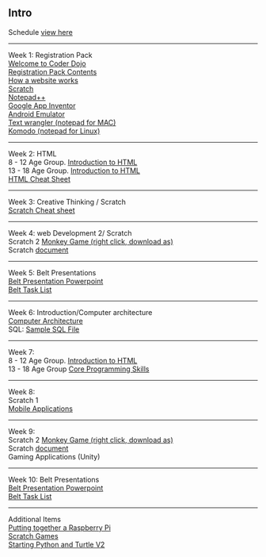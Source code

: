 ## Intro

Schedule [view
here](https://docs.google.com/open?id=0Bx_aBOiSgbhSbTR6bmpsQ0U1bms)

<hr>

Week 1: Registration Pack  
[Welcome to Coder
Dojo](https://docs.google.com/open?id=0Bx_aBOiSgbhSZjhrYVhXdTlfeTg)  
[Registration Pack
Contents](https://docs.google.com/open?id=0Bx_aBOiSgbhSb2duT2ljRGRKV2s)  
[How a website
works](https://docs.google.com/open?id=0Bx_aBOiSgbhSdmZHeUlPVDkzeVU)  
[Scratch](https://docs.google.com/open?id=0Bx_aBOiSgbhScUg5WVNnZDN0bTQ)  
[Notepad++](https://docs.google.com/open?id=0Bx_aBOiSgbhScEV6N2VseEpzOTQ)  
[Google App
Inventor](https://docs.google.com/open?id=0Bx_aBOiSgbhSNGNvYk51RENMQmM)  
[Android
Emulator](https://docs.google.com/open?id=0Bx_aBOiSgbhSbVlCaWQ0RjZ5cm8)  
[Text wrangler (notepad for
MAC)](https://docs.google.com/open?id=0Bx_aBOiSgbhSMmFhcmx4cFl5eEk)  
[Komodo (notepad for
Linux)](https://docs.google.com/open?id=0Bx_aBOiSgbhSeE9lNmRieFZCb2M)

<hr>

Week 2: HTML  
8 - 12 Age Group. [Introduction to
HTML](https://docs.google.com/presentation/pub?id=1qYVxNd-2v7-Nv1Bz3GuDSwgrCQ1-4cq82KCOiUrxaSg&start=false&loop=false&delayms=3000)  
13 - 18 Age Group. [Introduction to
HTML](https://docs.google.com/open?id=0B9va-sFdchrFWWRJbjlVeUI4bVk)  
[HTML Cheat
Sheet](https://docs.google.com/open?id=0Bx_aBOiSgbhSZGdLSDJmT3JEWW8)

<hr>

Week 3: Creative Thinking / Scratch  
[Scratch Cheat
sheet](https://docs.google.com/open?id=0Bx_aBOiSgbhSNjNHN2EyTUJFSEE)

<hr>

Week 4: web Development 2/ Scratch  
Scratch 2 [Monkey Game (right click, download
as)](https://docs.google.com/open?id=0B9va-sFdchrFN0ZVUEdkMzhhSWc)  
Scratch
[document](https://docs.google.com/open?id=0B9va-sFdchrFVjFmdm5OSGZQQ3M)  

<hr>

Week 5: Belt Presentations  
[Belt Presentation
Powerpoint](https://docs.google.com/open?id=0Bx_aBOiSgbhSazZpamQ5RG5waUU)  
[Belt Task
List](https://docs.google.com/open?id=0Bx_aBOiSgbhSMnlYOS15NktqbGs)

<hr>

Week 6: Introduction/Computer architecture  
[Computer
Architecture](https://docs.google.com/open?id=0Bx_aBOiSgbhSZGNEZkpRdFgtS1k)  
SQL: [Sample SQL
File](https://docs.google.com/open?id=0Bx_aBOiSgbhSeEFuc21ZLU1wcWM)  

<hr>

Week 7:  
8 - 12 Age Group. [Introduction to
HTML](https://docs.google.com/presentation/pub?id=1qYVxNd-2v7-Nv1Bz3GuDSwgrCQ1-4cq82KCOiUrxaSg&start=false&loop=false&delayms=3000)  
13 - 18 Age Group [Core Programming
Skills](https://docs.google.com/open?id=0Bx_aBOiSgbhSd2FaX0twelZNdFE)

<hr>

Week 8:  
Scratch 1  
[Mobile
Applications](https://docs.google.com/open?id=0Bx_aBOiSgbhSNGIxUDhFM2lsdDA)

<hr>

Week 9:  
Scratch 2 [Monkey Game (right click, download
as)](https://docs.google.com/open?id=0B9va-sFdchrFN0ZVUEdkMzhhSWc)  
Scratch
[document](https://docs.google.com/open?id=0B9va-sFdchrFVjFmdm5OSGZQQ3M)  
Gaming Applications (Unity)

<hr>

Week 10: Belt Presentations  
[Belt Presentation
Powerpoint](https://docs.google.com/open?id=0Bx_aBOiSgbhSazZpamQ5RG5waUU)  
[Belt Task
List](https://docs.google.com/open?id=0Bx_aBOiSgbhSMnlYOS15NktqbGs)

<hr>

Additional Items  
[Putting together a Raspberry
Pi](https://docs.google.com/open?id=0B9va-sFdchrFcldoZVltOVYydXM)  
[Scratch
Games](https://docs.google.com/open?id=0Bx_aBOiSgbhSQ3haMkdKSW51YlU)  
[Starting Python and Turtle
V2](https://docs.google.com/a/coderdojo.com/open?id=0B-762yYN66EaSWtoY0t5SmlwYWc)
